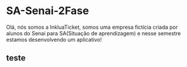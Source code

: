 # SA-Senai-2Fase
Olá, nós somos a InkluaTicket, somos uma empresa fictícia criada por alunos do Senai para SA(Situação de aprendizagem) e nesse semestre estamos desenvolvendo um aplicativo!

## teste
